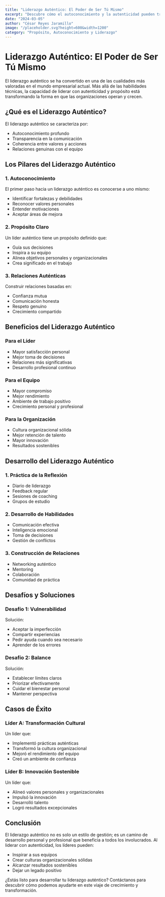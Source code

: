 ```yaml
---
title: "Liderazgo Auténtico: El Poder de Ser Tú Mismo"
excerpt: "Descubre cómo el autoconocimiento y la autenticidad pueden transformar tu estilo de liderazgo y potenciar el éxito de tu equipo."
date: "2024-03-05"
author: "César Reyes Jaramillo"
image: "/placeholder.svg?height=600&width=1200"
category: "Propósito, Autoconocimiento y Liderazgo"
---
```


# Liderazgo Auténtico: El Poder de Ser Tú Mismo

El liderazgo auténtico se ha convertido en una de las cualidades más valoradas en el mundo empresarial actual. Más allá de las habilidades técnicas, la capacidad de liderar con autenticidad y propósito está transformando la forma en que las organizaciones operan y crecen.

## ¿Qué es el Liderazgo Auténtico?

El liderazgo auténtico se caracteriza por:

- Autoconocimiento profundo
- Transparencia en la comunicación
- Coherencia entre valores y acciones
- Relaciones genuinas con el equipo

## Los Pilares del Liderazgo Auténtico

### 1. Autoconocimiento

El primer paso hacia un liderazgo auténtico es conocerse a uno mismo:

- Identificar fortalezas y debilidades
- Reconocer valores personales
- Entender motivaciones
- Aceptar áreas de mejora

### 2. Propósito Claro

Un líder auténtico tiene un propósito definido que:

- Guía sus decisiones
- Inspira a su equipo
- Alinea objetivos personales y organizacionales
- Crea significado en el trabajo

### 3. Relaciones Auténticas

Construir relaciones basadas en:

- Confianza mutua
- Comunicación honesta
- Respeto genuino
- Crecimiento compartido

## Beneficios del Liderazgo Auténtico

### Para el Líder

- Mayor satisfacción personal
- Mejor toma de decisiones
- Relaciones más significativas
- Desarrollo profesional continuo

### Para el Equipo

- Mayor compromiso
- Mejor rendimiento
- Ambiente de trabajo positivo
- Crecimiento personal y profesional

### Para la Organización

- Cultura organizacional sólida
- Mejor retención de talento
- Mayor innovación
- Resultados sostenibles

## Desarrollo del Liderazgo Auténtico

### 1. Práctica de la Reflexión

- Diario de liderazgo
- Feedback regular
- Sesiones de coaching
- Grupos de estudio

### 2. Desarrollo de Habilidades

- Comunicación efectiva
- Inteligencia emocional
- Toma de decisiones
- Gestión de conflictos

### 3. Construcción de Relaciones

- Networking auténtico
- Mentoring
- Colaboración
- Comunidad de práctica

## Desafíos y Soluciones

### Desafío 1: Vulnerabilidad

Solución:
- Aceptar la imperfección
- Compartir experiencias
- Pedir ayuda cuando sea necesario
- Aprender de los errores

### Desafío 2: Balance

Solución:
- Establecer límites claros
- Priorizar efectivamente
- Cuidar el bienestar personal
- Mantener perspectiva

## Casos de Éxito

### Líder A: Transformación Cultural

Un líder que:
- Implementó prácticas auténticas
- Transformó la cultura organizacional
- Mejoró el rendimiento del equipo
- Creó un ambiente de confianza

### Líder B: Innovación Sostenible

Un líder que:
- Alineó valores personales y organizacionales
- Impulsó la innovación
- Desarrolló talento
- Logró resultados excepcionales

## Conclusión

El liderazgo auténtico no es solo un estilo de gestión; es un camino de desarrollo personal y profesional que beneficia a todos los involucrados. Al liderar con autenticidad, los líderes pueden:

- Inspirar a sus equipos
- Crear culturas organizacionales sólidas
- Alcanzar resultados sostenibles
- Dejar un legado positivo

¿Estás listo para desarrollar tu liderazgo auténtico? Contáctanos para descubrir cómo podemos ayudarte en este viaje de crecimiento y transformación. 